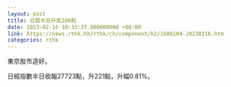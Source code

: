 ```yaml
---
layout: post
title: 日股半日升逾200點
date: 2023-02-16 10:33:37.000000000 +08:00
link: https://news.rthk.hk/rthk/ch/component/k2/1688104-20230216.htm
categories: rthk
---
```


東京股市造好。

日經指數半日收報27723點，升221點，升幅0.81%。
